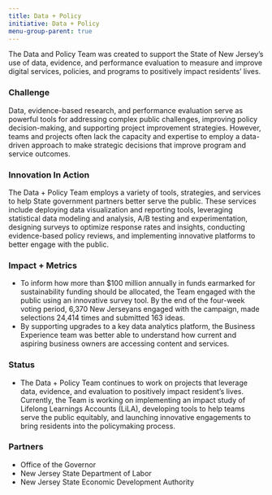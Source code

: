 ```yaml
---
title: Data + Policy
initiative: Data + Policy
menu-group-parent: true
---
```


The Data and Policy Team was created to support the State of New Jersey’s use of data, evidence, and performance evaluation to measure and improve digital services, policies, and programs to positively impact residents’ lives.

### Challenge

Data, evidence-based research, and performance evaluation serve as powerful tools for addressing complex public challenges, improving policy decision-making, and supporting project improvement strategies. However, teams and projects often lack the capacity and expertise to employ a data-driven approach to make strategic decisions that improve program and service outcomes.

### Innovation In Action

The Data + Policy Team employs a variety of tools, strategies, and services to help State government partners better serve the public. These services include deploying data visualization and reporting tools, leveraging statistical data modeling and analysis, A/B testing and experimentation, designing surveys to optimize response rates and insights, conducting evidence-based policy reviews, and implementing innovative platforms to better engage with the public.

### Impact + Metrics

-   To inform how more than $100 million annually in funds earmarked for sustainability funding should be allocated, the Team engaged with the public using an innovative survey tool. By the end of the four-week voting period, 6,370 New Jerseyans engaged with the campaign, made selections 24,414 times and submitted 163 ideas.
-   By supporting upgrades to a key data analytics platform, the Business Experience team was better able to understand how current and aspiring business owners are accessing content and services.



### Status

-   The Data + Policy Team continues to work on projects that leverage data, evidence, and evaluation to positively impact resident’s lives. Currently, the Team is working on implementing an impact study of Lifelong Learnings Accounts (LiLA), developing tools to help teams serve the public equitably, and launching innovative engagements to bring residents into the policymaking process. 

### Partners

-   Office of the Governor
-   New Jersey State Department of Labor
-   New Jersey State Economic Development Authority